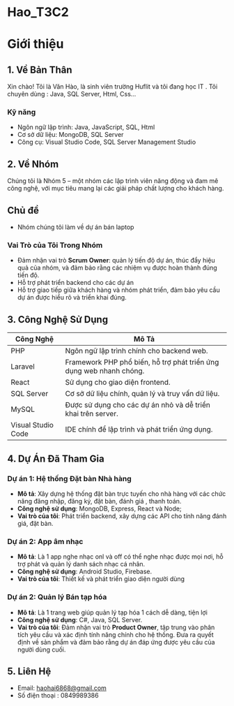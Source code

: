 # Hao_T3C2
# Giới thiệu

## 1. Về Bản Thân

Xin chào! Tôi là Văn Hào, là sinh viên trường Huflit và tôi đang học IT .  Tôi chuyên dùng : Java, SQL Server, Html, Css...
### Kỹ năng
- Ngôn ngữ lập trình: Java, JavaScript, SQL, Html
- Cơ sở dữ liệu: MongoDB, SQL Server
- Công cụ: Visual Studio Code, SQL Server Management Studio

## 2. Về Nhóm

Chúng tôi là Nhóm 5 – một nhóm các lập trình viên năng động và đam mê công nghệ, với mục tiêu mang lại các giải pháp chất lượng cho khách hàng.
## Chủ đề
- Nhóm chúng tôi làm về dự án bán laptop 

### Vai Trò của Tôi Trong Nhóm
- Đảm nhận vai trò **Scrum Owner**: quản lý tiến độ dự án, thúc đẩy hiệu quả của nhóm, và đảm bảo rằng các nhiệm vụ được hoàn thành đúng tiến độ.
- Hỗ trợ phát triển backend cho các dự án 
- Hỗ trợ giao tiếp giữa khách hàng và nhóm phát triển, đảm bảo yêu cầu dự án được hiểu rõ và triển khai đúng.
  
## 3. Công Nghệ Sử Dụng

| Công Nghệ         | Mô Tả                                                                 |
|-------------------|----------------------------------------------------------------------|
| PHP               | Ngôn ngữ lập trình chính cho backend web.                            |
| Laravel           | Framework PHP phổ biến, hỗ trợ phát triển ứng dụng web nhanh chóng.  |
| React             | Sử dụng cho giao diện frontend.                                      |
| SQL Server        | Cơ sở dữ liệu chính, quản lý và truy vấn dữ liệu.                    |
| MySQL             | Được sử dụng cho các dự án nhỏ và dễ triển khai trên server.         |
| Visual Studio Code| IDE chính để lập trình và phát triển ứng dụng.    

## 4. Dự Án Đã Tham Gia

### Dự án 1: Hệ thống Đặt bàn Nhà hàng
- **Mô tả**: Xây dựng hệ thống đặt bàn trực tuyến cho nhà hàng với các chức năng đăng nhập, đăng ký, đặt bàn, đánh giá , thanh toán.
- **Công nghệ sử dụng**: MongoDB, Express, React và Node; 
- **Vai trò của tôi**: Phát triển backend, xây dựng các API cho tính năng đánh giá, đặt bàn.

### Dự án 2: App âm nhạc 
- **Mô tả**: Là 1 app nghe nhạc onl và off có thể nghe nhạc được mọi nơi, hỗ trợ phát và quản lý danh sách nhạc cá nhân.
- **Công nghệ sử dụng**: Android Studio, Firebase.
- **Vai trò của tôi**: Thiết kế và phát triển giao diện người dùng

### Dự án 2: Quản lý Bán tạp hóa
- **Mô tả**: Là 1 trang web giúp quản lý tạp hóa 1 cách dễ dàng, tiện lợi
- **Công nghệ sử dụng**: C#, Java, SQL Server.
- **Vai trò của tôi**: Đảm nhận vai trò **Product Owner**, tập trung vào phân tích yêu cầu và xác định tính năng chính cho hệ thống. Đưa ra quyết định về sản phẩm và đảm bảo rằng dự án đáp ứng được yêu cầu của người dùng cuối.

## 5. Liên Hệ
- Email: haohai6868@gmail.com
- Số điện thoại : 0849989386
